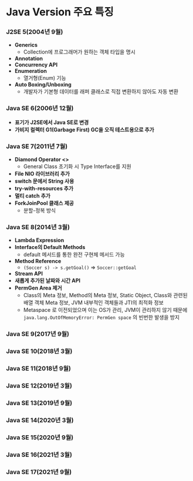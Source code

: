 # Java Version 주요 특징

### ****J2SE 5(2004년 9월)****

- **Generics**
   - Collection에 프로그래머가 원하는 객체 타입을 명시
- **Annotation**
- **Concurrency API**
- **Enumeration**
   - 열거형(Enum) 기능
- **Auto Boxing/Unboxing**
   - 개발자가 기본형 데이터를 래퍼 클래스로 직접 변환하지 않아도 자동 변환

### ****Java SE 6(2006년 12월)****

- **표기가 J2SE에서 Java SE로 변경**
- **가비지 컬렉터 G1(Garbage First) GC을 오직 테스트용으로 추가**

### ****Java SE 7(2011년 7월)****

- **Diamond Operator <>**
   - General Class 초기화 시 Type Interface를 지원
- **File NIO 라이브러리 추가**
- **switch 문에서 String 사용**
- **try-with-resources 추가**
- **멀티 catch 추가**
- **ForkJoinPool 클래스 제공**
   - 분할-정복 방식

### ****Java SE 8(2014년 3월)****

- **Lambda Expression**
- **Interface의 Default Methods**
   - default 메서드를 통한 완전 구현체 메서드 가능
- **Method Reference**
   - `(Soccer s) -> s.getGoal()`  ⇒ `Soccer::getGoal`
- **Stream API**
- **새롭게 추가된 날짜와 시간 API**
- **PermGen Area 제거**
   - Class의 Meta 정보, Method의 Meta 정보, Static Object, Class와 관련된 배열 객체 Meta 정보, JVM 내부적인 객체들과 JTI의 최적화 정보
   - Metaspace 로 이전되었으며 이는 OS가 관리, JVM이 관리하지 않기 때문에 `java.lang.OutOfMemoryError: PermGen space` 의 빈번한 발생을 방지

### ****Java SE 9(2017년 9월)****

### ****Java SE 10(2018년 3월)****

### ****Java SE 11(2018년 9월)****

### ****Java SE 12(2019년 3월)****

### ****Java SE 13(2019년 9월)****

### ****Java SE 14(2020년 3월)****

### ****Java SE 15(2020년 9월)****

### ****Java SE 16(2021년 3월)****

### ****Java SE 17(2021년 9월)****